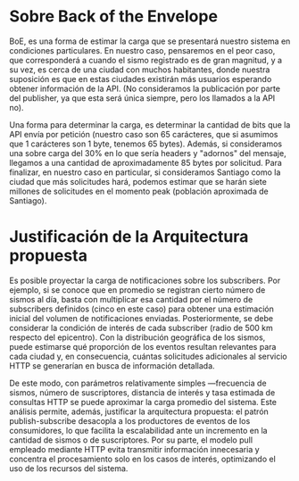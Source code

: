 # Sobre Back of the Envelope

BoE, es una forma de estimar la carga que se presentará nuestro sistema en condiciones particulares. En nuestro caso, pensaremos en el peor caso, que corresponderá a cuando el sismo registrado es de gran magnitud, y a su vez, es cerca de una ciudad con muchos habitantes, donde nuestra suposición es que en estas ciudades existirán más usuarios esperando obtener información de la API. (No consideramos la publicación por parte del publisher, ya que esta será única siempre, pero los llamados a la API no). 

Una forma para determinar la carga, es determinar la cantidad de bits que la API envía por petición (nuestro caso son 65 carácteres, que si asumimos que 1 carácteres son 1 byte, tenemos 65 bytes). Además, si consideramos una sobre carga del 30% en lo que sería headers y "adornos" del mensaje, llegamos a una cantidad de aproximadamente 85 bytes por solicitud. Para finalizar, en nuestro caso en particular, si consideramos Santiago como la ciudad que más solicitudes hará, podemos estimar que se harán siete millones de solicitudes en el momento peak (población aproximada de Santiago).

# Justificación de la Arquitectura propuesta

Es posible proyectar la carga de notificaciones sobre los subscribers. Por ejemplo, si se conoce que en promedio se registran cierto número de sismos al día, basta con multiplicar esa cantidad por el número de subscribers definidos (cinco en este caso) para obtener una estimación inicial del volumen de notificaciones enviadas.
Posteriormente, se debe considerar la condición de interés de cada subscriber (radio de 500 km respecto del epicentro). Con la distribución geográfica de los sismos, puede estimarse qué proporción de los eventos resultan relevantes para cada ciudad y, en consecuencia, cuántas solicitudes adicionales al servicio HTTP se generarían en busca de información detallada.

De este modo, con parámetros relativamente simples —frecuencia de sismos, número de suscriptores, distancia de interés y tasa estimada de consultas HTTP se puede aproximar la carga promedio del sistema. Este análisis permite, además, justificar la arquitectura propuesta: el patrón publish-subscribe desacopla a los productores de eventos de los consumidores, lo que facilita la escalabilidad ante un incremento en la cantidad de sismos o de suscriptores. Por su parte, el modelo pull empleado mediante HTTP evita transmitir información innecesaria y concentra el procesamiento solo en los casos de interés, optimizando el uso de los recursos del sistema.
